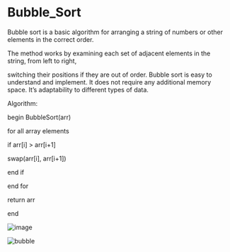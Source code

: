 # Bubble_Sort
Bubble sort is a basic algorithm for arranging a string of numbers or other elements in the correct order.

The method works by examining each set of adjacent elements in the string, from left to right,

switching their positions if they are out of order. Bubble sort is easy to understand and implement. 
It does not require any additional memory space. It’s adaptability to different types of data.

Algorithm:

begin BubbleSort(arr)

for all array elements

if arr[i] > arr[i+1]

swap(arr[i], arr[i+1])

end if

end for

return arr

end

![image](https://user-images.githubusercontent.com/124857336/234470369-cd04ee11-992e-4dc9-8d92-b6e822da2661.png)

![bubble](https://user-images.githubusercontent.com/124857336/234470476-1406e5de-a994-4887-a467-54cb7a9f234b.JPG)

